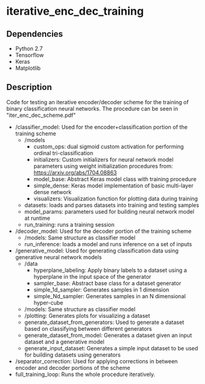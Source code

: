 # iterative_enc_dec_training

## Dependencies
* Python 2.7
* Tensorflow
* Keras
* Matplotlib

## Description
Code for testing an iterative encoder/decoder scheme for the training of binary classification neural networks. The procedure can be seen in "iter_enc_dec_scheme.pdf"

* /classifier_model: Used for the encoder+classification portion of the training scheme
  * /models
    * custom_ops: dual sigmoid custom activation for performing ordinal tri-classification
	* initializers: Custom initializers for neural network model parameters using weight initialization procedures from: https://arxiv.org/abs/1704.08863
	* model_base: Abstract Keras model class with training procedure
	* simple_dense: Keras model implementation of basic multi-layer dense network
	* visualizers: Visualization function for plotting data during training
  * datasets: loads and parses datasets into training and testing samples
  * model_params: parameters used for building neural network model at runtime
  * run_training: runs a training session
* /decoder_model: Used for the decoder portion of the training scheme
  * /models: Same structure as classifier model
  * run_inference: loads a model and runs inference on a set of inputs
* /generative_model: Used for generating classification data using generative neural network models
  * /data
    * hyperplane_labeling: Apply binary labels to a dataset using a hyperplane in the input space of the generator
	* sampler_base: Abstract base class for a dataset generator
	* simple_1d_sampler: Generates samples in 1 dimension
	* simple_Nd_sampler: Generates samples in an N dimensional hyper-cube
  * /models: Same structure as classifier model
  * /plotting: Generates plots for visualizing a dataset
  * generate_dataset_from_generators: Used to generate a dataset based on classifying between different generators
  * generate_dataset_from_model: Generates a dataset given an input dataset and a generative model
  * generate_input_dataset: Generates a simple input dataset to be used for building datasets using generators
* /separator_correction: Used for applying corrections in between encoder and decoder portions of the scheme
* full_training_loop: Runs the whole procedure iteratively.
